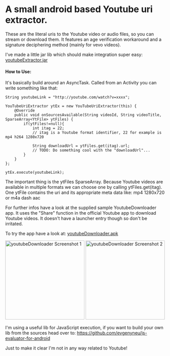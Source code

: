 A small android based Youtube uri extractor.
=======================================================

These are the literal uris to the Youtube video or audio files, so you can stream or download them.
It features an age verification workaround and a signature deciphering method (mainly for vevo videos).

I've made a little jar lib which should make integration super easy: [youtubeExtractor.jar](https://github.com/HaarigerHarald/android-youtubeExtractor/raw/master/bin/youtubeExtractor.jar)

#### How to Use:

It's basically build around an AsyncTask. Called from an Activity you can write something like that:
	
    String youtubeLink = "http://youtube.com/watch?v=xxxx";
    
    YouTubeUriExtractor ytEx = new YouTubeUriExtractor(this) {
        @Override
        public void onSourcesAvailable(String videoId, String videoTitle, SparseArray<YtFile> ytFiles) {
            if(ytFiles!=null){
                int itag = 22;
                // itag is a Youtube format identifier, 22 for example is mp4 h264 1280x720
                
                String downloadUrl = ytFiles.get(itag).url;
                // TODO: Do something cool with the "downloadUrl"...
            }
        }
    };
    
    ytEx.execute(youtubeLink);

The important thing is the ytFiles SparseArray. Because Youtube videos are available in multiple formats we can choose one by
calling ytFiles.get(itag). One ytFile contains the uri and its appropriate meta data like: mp4 1280x720 or m4a dash aac

For further infos have a look at the supplied sample YoutubeDownloader app. It uses the "Share" function in the official Youtube
app to download Youtube videos. It doesn't have a launcher entry though so don't be irritated.

To try the app have a look at: [youtubeDownloader.apk](https://github.com/HaarigerHarald/android-youtubeExtractor/raw/master/bin/youtubeDownloader.apk)

<img src='https://github.com/HaarigerHarald/android-youtubeExtractor/raw/master/Screenshot_2014-09-30-21-12-16.png' width='250' alt='youtubeDownloader Screenshot 1'>

<img src='https://github.com/HaarigerHarald/android-youtubeExtractor/raw/master/Screenshot_2014-09-30-21-12-34.png' width='250' alt='youtubeDownloader Screenshot 2'>

I'm using a useful lib for JavaScript execution, if you want to build your own lib from the sources head 
over to: https://github.com/evgenyneu/js-evaluator-for-android

Just to make it clear I'm not in any way related to Youtube!

	
	
